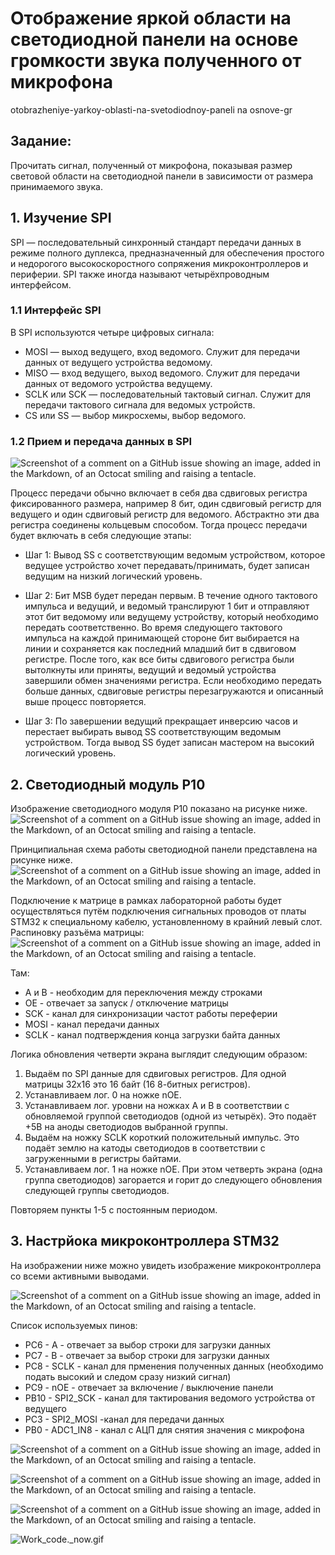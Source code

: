 # Отображение яркой области на светодиодной панели на основе громкости звука полученного от микрофона
otobrazheniye-yarkoy-oblasti-na-svetodiodnoy-paneli na osnove-gr
## Задание:
Прочитать сигнал, полученный от микрофона, показывая размер световой области на светодиодной панели в зависимости от размера принимаемого звука.

## 1. Изучение SPI
SPI — последовательный синхронный стандарт передачи данных в режиме полного дуплекса, предназначенный для обеспечения простого и недорогого высокоскоростного сопряжения микроконтроллеров и периферии. SPI также иногда называют четырёхпроводным интерфейсом.
### 1.1 Интерфейс SPI
В SPI используются четыре цифровых сигнала:
* MOSI — выход ведущего, вход ведомого. Служит для передачи данных от ведущего устройства ведомому.
* MISO — вход ведущего, выход ведомого. Служит для передачи данных от ведомого устройства ведущему.
* SCLK или SCK — последовательный тактовый сигнал. Служит для передачи тактового сигнала для ведомых устройств.
* CS или SS — выбор микросхемы, выбор ведомого.
### 1.2 Прием и передача данных в SPI
![Screenshot of a comment on a GitHub issue showing an image, added in the Markdown, of an Octocat smiling and raising a tentacle.](https://upload.wikimedia.org/wikipedia/commons/b/bb/SPI_8-bit_circular_transfer.svg)

Процесс передачи обычно включает в себя два сдвиговых регистра фиксированного размера, например 8 бит, один сдвиговый регистр для ведущего и один сдвиговый регистр для ведомого. Абстрактно эти два регистра соединены кольцевым способом. Тогда процесс передачи будет включать в себя следующие этапы:

* Шаг 1: Вывод SS с соответствующим ведомым устройством, которое ведущее устройство хочет передавать/принимать, будет записан ведущим на низкий логический уровень.

* Шаг 2: Бит MSB будет передан первым. В течение одного тактового импульса и ведущий, и ведомый транслируют 1 бит и отправляют этот бит ведомому или ведущему устройству, который необходимо передать соответственно. Во время следующего тактового импульса на каждой принимающей стороне бит выбирается на линии и сохраняется как последний младший бит в сдвиговом регистре. После того, как все биты сдвигового регистра были вытолкнуты или приняты, ведущий и ведомый устройства завершили обмен значениями регистра. Если необходимо передать больше данных, сдвиговые регистры перезагружаются и описанный выше процесс повторяется.

* Шаг 3: По завершении ведущий прекращает инверсию часов и перестает выбирать вывод SS соответствующим ведомым устройством. Тогда вывод SS будет записан мастером на высокий логический уровень.
## 2. Светодиодный модуль P10
Изображение светодиодного модуля P10 показано на рисунке ниже.
![Screenshot of a comment on a GitHub issue showing an image, added in the Markdown, of an Octocat smiling and raising a tentacle.](https://led-ekb.ru/image/cache/data/moduli/P10_Single_Outdoor_Module-600x750.jpg)

Принципиальная схема работы светодиодной панели представлена ​​на рисунке ниже.
![Screenshot of a comment on a GitHub issue showing an image, added in the Markdown, of an Octocat smiling and raising a tentacle.](https://habrastorage.org/files/67b/bb8/862/67bbb8862780441586c79c3825618402.gif)

Подключение к матрице в рамках лабораторной работы будет осуществляться путём подключения сигнальных проводов от платы STM32 к специальному кабелю, установленному в крайний левый слот. Распиновку разъёма матрицы: 
![Screenshot of a comment on a GitHub issue showing an image, added in the Markdown, of an Octocat smiling and raising a tentacle.](https://habrastorage.org/r/w1560/files/0bc/02e/643/0bc02e6435c04856a93533bdb10f40e3.jpg)

Там:
* A и B - необходим для переключения между строками
* OE - отвечает за запуск / отключение матрицы 
* SCK - канал для синхронизации частот работы переферии 
* MOSI - канал передачи данных
* SCLK - канал подтверждения конца загрузки байта данных

Логика обновления четверти экрана выглядит следующим образом:
1. Выдаём по SPI данные для сдвиговых регистров. Для одной матрицы 32x16 это 16 байт (16 8-битных регистров).
1. Устанавливаем лог. 0 на ножке nOE.
1. Устанавливаем лог. уровни на ножках A и B в соответствии с обновляемой группой светодиодов (одной из четырёх). Это подаёт +5В на аноды светодиодов выбранной группы.
1. Выдаём на ножку SCLK короткий положительный импульс. Это подаёт землю на катоды светодиодов в соответствии с загруженными в регистры байтами.
1. Устанавливаем лог. 1 на ножке nOE. При этом четверть экрана (одна группа светодиодов) загорается и горит до следующего обновления следующей группы светодиодов.

Повторяем пункты 1-5 с постоянным периодом.

## 3. Настрйока микроконтроллера STM32
На изображении ниже можно увидеть изображение микроконтроллера со всеми активными выводами.

![Screenshot of a comment on a GitHub issue showing an image, added in the Markdown, of an Octocat smiling and raising a tentacle.](https://media.discordapp.net/attachments/1033680304692539505/1188547149210861668/OdKleh5M0yo.png?ex=659aebca&is=658876ca&hm=162e69591f935073c35f958be0b5c2dffaec6dfdddce8f4cee154030715d9b56&=&format=webp&quality=lossless&width=514&height=468)

Список используемых пинов: 
* PC6 - A - отвечает за выбор строки для загрузки данных
* PС7 - B - отвечает за выбор строки для загрузки данных
* PC8 - SCLK - канал для прменения полученных данных (необходимо подать высокий и следом сразу низкий сигнал)
* PС9 - nOE - отвечает за включение / выключение панели
* PB10 - SPI2_SCK - канал для тактирования ведомого устройства от ведущего
* PC3 - SPI2_MOSI -канал для передачи данных
* PB0 - ADC1_IN8 - канал с АЦП для снятия значения с микрофона

![Screenshot of a comment on a GitHub issue showing an image, added in the Markdown, of an Octocat smiling and raising a tentacle.](https://media.discordapp.net/attachments/1033680304692539505/1188554629240340550/image.png?ex=659af2c1&is=65887dc1&hm=72ebc7e24bca8c854c55b40b3e926c905620a5d540e3927177c7771eadc21768&=&format=webp&quality=lossless&width=768&height=354)

![Screenshot of a comment on a GitHub issue showing an image, added in the Markdown, of an Octocat smiling and raising a tentacle.](https://media.discordapp.net/attachments/1033680304692539505/1188554799176757328/image.png?ex=659af2ea&is=65887dea&hm=1845fb09c856c4a382a7c440dee9cec6c25c7f31d4072a2e375beb06a02bc51d&=&format=webp&quality=lossless&width=768&height=354)

![Screenshot of a comment on a GitHub issue showing an image, added in the Markdown, of an Octocat smiling and raising a tentacle.](https://media.discordapp.net/attachments/1033680304692539505/1188555007054844034/image.png?ex=659af31b&is=65887e1b&hm=a17a064dcc69c50fc89674e7c5c0a322e96c702fc91184d1dfe219a469bcad67&=&format=webp&quality=lossless&width=768&height=354)

![Work_code._now.gif](ezgif.com-video-to-gif-converted.gif)
